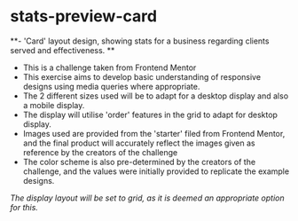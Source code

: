 # stats-preview-card
**- 'Card' layout design, showing stats for a business regarding clients served and effectiveness. **
-  This is a challenge taken from Frontend Mentor
-  This exercise aims to develop basic understanding of responsive designs using media queries where appropriate. 
-  The 2 different sizes used will be to adapt for a desktop display and also a mobile display.
-  The display will utilise 'order' features in the grid to adapt for desktop display.
-  Images used are provided from the 'starter' filed from Frontend Mentor, and the final product will accurately reflect the images given as reference by the creators of the challenge
-  The color scheme is also pre-determined by the creators of the challenge, and the values were initially provided to replicate the example designs.

_The display layout will be set to grid, as it is deemed an appropriate option for this._
